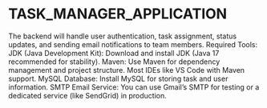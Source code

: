 # TASK_MANAGER_APPLICATION
 The backend will handle user authentication, task assignment, status updates, and sending email notifications to team members.  Required Tools: JDK (Java Development Kit): Download and install JDK (Java 17 recommended for stability).  Maven: Use Maven for dependency management and project structure. Most IDEs like VS Code with Maven support.  MySQL Database: Install MySQL for storing task and user information.  SMTP Email Service: You can use Gmail’s SMTP for testing or a dedicated service (like SendGrid) in production.
